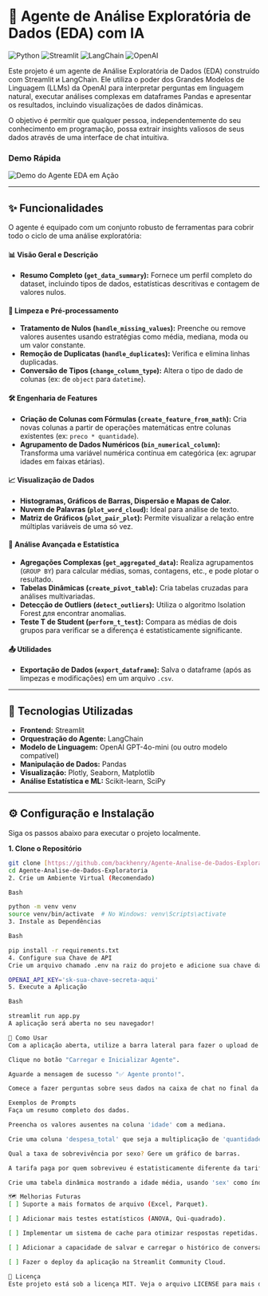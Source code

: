 # 🤖 Agente de Análise Exploratória de Dados (EDA) com IA

![Python](https://img.shields.io/badge/Python-3.9%2B-blue.svg) ![Streamlit](https://img.shields.io/badge/Streamlit-1.27%2B-red.svg) ![LangChain](https://img.shields.io/badge/LangChain-0.1%2B-purple.svg) ![OpenAI](https://img.shields.io/badge/OpenAI-GPT--4o--mini-green.svg)

Este projeto é um agente de Análise Exploratória de Dados (EDA) construído com Streamlit и LangChain. Ele utiliza o poder dos Grandes Modelos de Linguagem (LLMs) da OpenAI para interpretar perguntas em linguagem natural, executar análises complexas em dataframes Pandas e apresentar os resultados, incluindo visualizações de dados dinâmicas.

O objetivo é permitir que qualquer pessoa, independentemente do seu conhecimento em programação, possa extrair insights valiosos de seus dados através de uma interface de chat intuitiva.

###  Demo Rápida

![Demo do Agente EDA em Ação](https://github.com/backhenry/Agente-Analise-de-Dados-Exploratoria/blob/main/assets/demo.gif)

---

## ✨ Funcionalidades

O agente é equipado com um conjunto robusto de ferramentas para cobrir todo o ciclo de uma análise exploratória:

#### 📊 **Visão Geral e Descrição**
* **Resumo Completo (`get_data_summary`):** Fornece um perfil completo do dataset, incluindo tipos de dados, estatísticas descritivas e contagem de valores nulos.

#### 🧹 **Limpeza e Pré-processamento**
* **Tratamento de Nulos (`handle_missing_values`):** Preenche ou remove valores ausentes usando estratégias como média, mediana, moda ou um valor constante.
* **Remoção de Duplicatas (`handle_duplicates`):** Verifica e elimina linhas duplicadas.
* **Conversão de Tipos (`change_column_type`):** Altera o tipo de dado de colunas (ex: de `object` para `datetime`).

#### 🛠️ **Engenharia de Features**
* **Criação de Colunas com Fórmulas (`create_feature_from_math`):** Cria novas colunas a partir de operações matemáticas entre colunas existentes (ex: `preco * quantidade`).
* **Agrupamento de Dados Numéricos (`bin_numerical_column`):** Transforma uma variável numérica contínua em categórica (ex: agrupar idades em faixas etárias).

#### 📈 **Visualização de Dados**
* **Histogramas, Gráficos de Barras, Dispersão e Mapas de Calor.**
* **Nuvem de Palavras (`plot_word_cloud`):** Ideal para análise de texto.
* **Matriz de Gráficos (`plot_pair_plot`):** Permite visualizar a relação entre múltiplas variáveis de uma só vez.

#### 🧠 **Análise Avançada e Estatística**
* **Agregações Complexas (`get_aggregated_data`):** Realiza agrupamentos (`GROUP BY`) para calcular médias, somas, contagens, etc., e pode plotar o resultado.
* **Tabelas Dinâmicas (`create_pivot_table`):** Cria tabelas cruzadas para análises multivariadas.
* **Detecção de Outliers (`detect_outliers`):** Utiliza o algoritmo Isolation Forest для encontrar anomalias.
* **Teste T de Student (`perform_t_test`):** Compara as médias de dois grupos para verificar se a diferença é estatisticamente significante.

#### 📤 **Utilidades**
* **Exportação de Dados (`export_dataframe`):** Salva o dataframe (após as limpezas e modificações) em um arquivo `.csv`.

---

## 🚀 Tecnologias Utilizadas

* **Frontend:** Streamlit
* **Orquestração do Agente:** LangChain
* **Modelo de Linguagem:** OpenAI GPT-4o-mini (ou outro modelo compatível)
* **Manipulação de Dados:** Pandas
* **Visualização:** Plotly, Seaborn, Matplotlib
* **Análise Estatística e ML:** Scikit-learn, SciPy

---

## ⚙️ Configuração e Instalação

Siga os passos abaixo para executar o projeto localmente.

**1. Clone o Repositório**
```bash
git clone [https://github.com/backhenry/Agente-Analise-de-Dados-Exploratoria.git](https://github.com/backhenry/Agente-Analise-de-Dados-Exploratoria.git)
cd Agente-Analise-de-Dados-Exploratoria
2. Crie um Ambiente Virtual (Recomendado)

Bash

python -m venv venv
source venv/bin/activate  # No Windows: venv\Scripts\activate
3. Instale as Dependências

Bash

pip install -r requirements.txt
4. Configure sua Chave de API
Crie um arquivo chamado .env na raiz do projeto e adicione sua chave da OpenAI:

OPENAI_API_KEY='sk-sua-chave-secreta-aqui'
5. Execute a Aplicação

Bash

streamlit run app.py
A aplicação será aberta no seu navegador!

💬 Como Usar
Com a aplicação aberta, utilize a barra lateral para fazer o upload de um arquivo de dados (.csv ou .zip contendo um .csv).

Clique no botão "Carregar e Inicializar Agente".

Aguarde a mensagem de sucesso "✅ Agente pronto!".

Comece a fazer perguntas sobre seus dados na caixa de chat no final da página.

Exemplos de Prompts
Faça um resumo completo dos dados.

Preencha os valores ausentes na coluna 'idade' com a mediana.

Crie uma coluna 'despesa_total' que seja a multiplicação de 'quantidade' por 'preco_unitario'.

Qual a taxa de sobrevivência por sexo? Gere um gráfico de barras.

A tarifa paga por quem sobreviveu é estatisticamente diferente da tarifa de quem não sobreviveu? Use as colunas 'survived' e 'fare' com grupos 1 e 0.

Crie uma tabela dinâmica mostrando a idade média, usando 'sex' como índice e 'pclass' como colunas.

🗺️ Melhorias Futuras
[ ] Suporte a mais formatos de arquivo (Excel, Parquet).

[ ] Adicionar mais testes estatísticos (ANOVA, Qui-quadrado).

[ ] Implementar um sistema de cache para otimizar respostas repetidas.

[ ] Adicionar a capacidade de salvar e carregar o histórico de conversas.

[ ] Fazer o deploy da aplicação na Streamlit Community Cloud.

📄 Licença
Este projeto está sob a licença MIT. Veja o arquivo LICENSE para mais detalhes.
